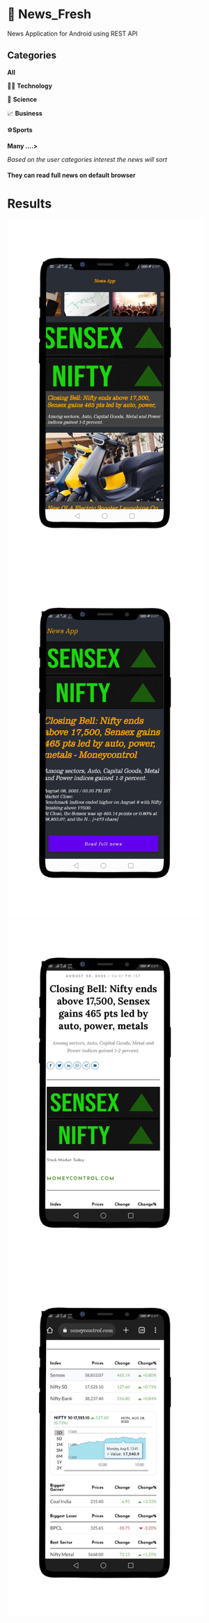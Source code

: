 # :newspaper: News_Fresh 
News Application for Android using REST API



## Categories

**All**

:technologist: **Technology**

:microscope: **Science**

:chart_with_upwards_trend: **Business**

:soccer:**Sports**

**Many ....>**


_Based on the user categories interest the news will sort_


#### They can read full news on default browser

# Results
<p float="left">
  <img src="https://github.com/Samarthasbhat/News_Fresh/blob/master/s3.png" width="450" />
  <img src="https://github.com/Samarthasbhat/News_Fresh/blob/master/s1.png" width="450" />
  <img src="https://github.com/Samarthasbhat/News_Fresh/blob/master/s4.png" width="450" /> 
  <img src="https://github.com/Samarthasbhat/News_Fresh/blob/master/s2.png" width="450" /> 

 
</p>
